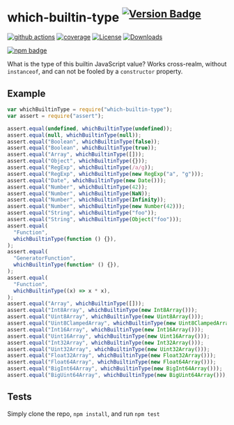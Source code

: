 # which-builtin-type <sup>[![Version Badge][npm-version-svg]][package-url]</sup>

[![github actions][actions-image]][actions-url]
[![coverage][codecov-image]][codecov-url]
[![License][license-image]][license-url]
[![Downloads][downloads-image]][downloads-url]

[![npm badge][npm-badge-png]][package-url]

What is the type of this builtin JavaScript value? Works cross-realm, without `instanceof`, and can not be fooled by a `constructor` property.

## Example

```js
var whichBuiltinType = require("which-builtin-type");
var assert = require("assert");

assert.equal(undefined, whichBuiltinType(undefined));
assert.equal(null, whichBuiltinType(null));
assert.equal("Boolean", whichBuiltinType(false));
assert.equal("Boolean", whichBuiltinType(true));
assert.equal("Array", whichBuiltinType([]));
assert.equal("Object", whichBuiltinType({}));
assert.equal("RegExp", whichBuiltinType(/a/g));
assert.equal("RegExp", whichBuiltinType(new RegExp("a", "g")));
assert.equal("Date", whichBuiltinType(new Date()));
assert.equal("Number", whichBuiltinType(42));
assert.equal("Number", whichBuiltinType(NaN));
assert.equal("Number", whichBuiltinType(Infinity));
assert.equal("Number", whichBuiltinType(new Number(42)));
assert.equal("String", whichBuiltinType("foo"));
assert.equal("String", whichBuiltinType(Object("foo")));
assert.equal(
  "Function",
  whichBuiltinType(function () {}),
);
assert.equal(
  "GeneratorFunction",
  whichBuiltinType(function* () {}),
);
assert.equal(
  "Function",
  whichBuiltinType((x) => x * x),
);
assert.equal("Array", whichBuiltinType([]));
assert.equal("Int8Array", whichBuiltinType(new Int8Array()));
assert.equal("Uint8Array", whichBuiltinType(new Uint8Array()));
assert.equal("Uint8ClampedArray", whichBuiltinType(new Uint8ClampedArray()));
assert.equal("Int16Array", whichBuiltinType(new Int16Array()));
assert.equal("Uint16Array", whichBuiltinType(new Uint16Array()));
assert.equal("Int32Array", whichBuiltinType(new Int32Array()));
assert.equal("Uint32Array", whichBuiltinType(new Uint32Array()));
assert.equal("Float32Array", whichBuiltinType(new Float32Array()));
assert.equal("Float64Array", whichBuiltinType(new Float64Array()));
assert.equal("BigInt64Array", whichBuiltinType(new BigInt64Array()));
assert.equal("BigUint64Array", whichBuiltinType(new BigUint64Array()));
```

## Tests

Simply clone the repo, `npm install`, and run `npm test`

[package-url]: https://npmjs.org/package/which-builtin-type
[npm-version-svg]: https://versionbadg.es/inspect-js/which-builtin-type.svg
[deps-svg]: https://david-dm.org/inspect-js/which-builtin-type.svg
[deps-url]: https://david-dm.org/inspect-js/which-builtin-type
[dev-deps-svg]: https://david-dm.org/inspect-js/which-builtin-type/dev-status.svg
[dev-deps-url]: https://david-dm.org/inspect-js/which-builtin-type#info=devDependencies
[npm-badge-png]: https://which-builtin-type/which-builtin-type.png?downloads=true&stars=true
[license-image]: https://img.shields.io/npm/l/which-builtin-type.svg
[license-url]: LICENSE
[downloads-image]: https://img.shields.io/npm/dm/which-builtin-type.svg
[downloads-url]: https://npm-stat.com/charts.html?package=which-builtin-type
[codecov-image]: https://codecov.io/gh/inspect-js/which-builtin-type/branch/main/graphs/badge.svg
[codecov-url]: https://app.codecov.io/gh/inspect-js/which-builtin-type/
[actions-image]: https://img.shields.io/endpoint?url=https://github-actions-badge-u3jn4tfpocch.runkit.sh/inspect-js/which-builtin-type
[actions-url]: https://github.com/inspect-js/which-builtin-type/actions
